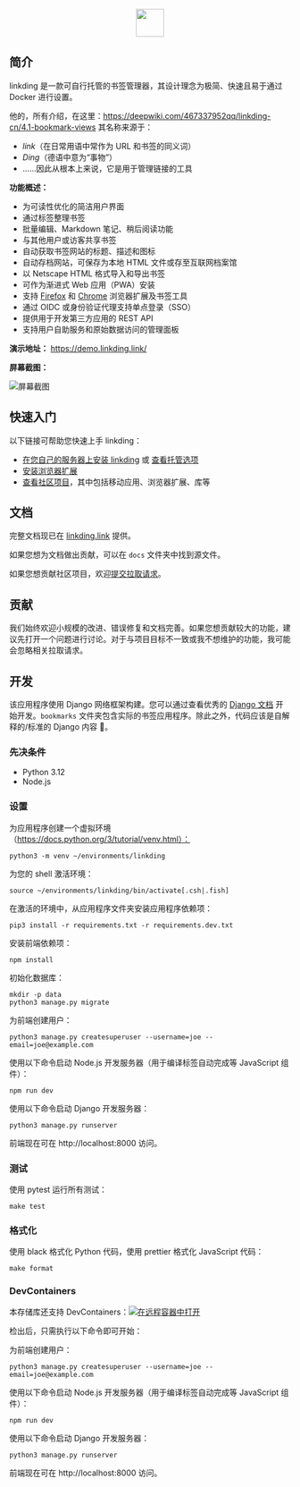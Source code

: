 
<div align="center">
    <br>
    <a href="https://github.com/sissbruecker/linkding">
        <img src="assets/header.svg" height="50">
    </a>
    <br>
</div>

## 简介

linkding 是一款可自行托管的书签管理器，其设计理念为极简、快速且易于通过 Docker 进行设置。

他的，所有介绍，在这里：https://deepwiki.com/467337952qq/linkding-cn/4.1-bookmark-views
其名称来源于：
- *link*（在日常用语中常作为 URL 和书签的同义词）
- *Ding*（德语中意为“事物”）
- ……因此从根本上来说，它是用于管理链接的工具

**功能概述：**
- 为可读性优化的简洁用户界面
- 通过标签整理书签
- 批量编辑、Markdown 笔记、稍后阅读功能
- 与其他用户或访客共享书签
- 自动获取书签网站的标题、描述和图标
- 自动存档网站，可保存为本地 HTML 文件或存至互联网档案馆
- 以 Netscape HTML 格式导入和导出书签
- 可作为渐进式 Web 应用（PWA）安装
- 支持 [Firefox](https://addons.mozilla.org/firefox/addon/linkding-extension/) 和 [Chrome](https://chrome.google.com/webstore/detail/linkding-extension/beakmhbijpdhipnjhnclmhgjlddhidpe) 浏览器扩展及书签工具
- 通过 OIDC 或身份验证代理支持单点登录（SSO）
- 提供用于开发第三方应用的 REST API
- 支持用户自助服务和原始数据访问的管理面板

**演示地址：** https://demo.linkding.link/

**屏幕截图：**

![屏幕截图](/docs/public/linkding-screenshot.png?raw=true "屏幕截图")

## 快速入门

以下链接可帮助您快速上手 linkding：
- [在您自己的服务器上安装 linkding](https://linkding.link/installation) 或 [查看托管选项](https://linkding.link/managed-hosting)
- [安装浏览器扩展](https://linkding.link/browser-extension)
- [查看社区项目](https://linkding.link/community)，其中包括移动应用、浏览器扩展、库等

## 文档

完整文档现已在 [linkding.link](https://linkding.link/) 提供。

如果您想为文档做出贡献，可以在 `docs` 文件夹中找到源文件。

如果您想贡献社区项目，欢迎[提交拉取请求](https://github.com/sissbruecker/linkding/edit/master/docs/src/content/docs/community.md)。

## 贡献

我们始终欢迎小规模的改进、错误修复和文档完善。如果您想贡献较大的功能，建议先打开一个问题进行讨论。对于与项目目标不一致或我不想维护的功能，我可能会忽略相关拉取请求。

## 开发

该应用程序使用 Django 网络框架构建。您可以通过查看优秀的 [Django 文档](https://docs.djangoproject.com/en/4.1/) 开始开发。`bookmarks` 文件夹包含实际的书签应用程序。除此之外，代码应该是自解释的/标准的 Django 内容 🙂。

### 先决条件
- Python 3.12
- Node.js

### 设置

为应用程序创建一个虚拟环境（https://docs.python.org/3/tutorial/venv.html）：
```
python3 -m venv ~/environments/linkding
```
为您的 shell 激活环境：
```
source ~/environments/linkding/bin/activate[.csh|.fish]
```
在激活的环境中，从应用程序文件夹安装应用程序依赖项：
```
pip3 install -r requirements.txt -r requirements.dev.txt
```
安装前端依赖项：
```
npm install
```
初始化数据库：
```
mkdir -p data
python3 manage.py migrate
```
为前端创建用户：
```
python3 manage.py createsuperuser --username=joe --email=joe@example.com
```
使用以下命令启动 Node.js 开发服务器（用于编译标签自动完成等 JavaScript 组件）：
```
npm run dev
```
使用以下命令启动 Django 开发服务器：
```
python3 manage.py runserver
```
前端现在可在 http://localhost:8000 访问。

### 测试

使用 pytest 运行所有测试：
```
make test
```

### 格式化

使用 black 格式化 Python 代码，使用 prettier 格式化 JavaScript 代码：
```
make format
```

### DevContainers

本存储库还支持 DevContainers：[![在远程容器中打开](https://img.shields.io/static/v1?label=Remote%20-%20Containers&message=Open&color=blue&logo=visualstudiocode)](https://vscode.dev/redirect?url=vscode://ms-vscode-remote.remote-containers/cloneInVolume?url=https://github.com/sissbruecker/linkding.git)

检出后，只需执行以下命令即可开始：

为前端创建用户：
```
python3 manage.py createsuperuser --username=joe --email=joe@example.com
```
使用以下命令启动 Node.js 开发服务器（用于编译标签自动完成等 JavaScript 组件）：
```
npm run dev
```
使用以下命令启动 Django 开发服务器：
```
python3 manage.py runserver
```
前端现在可在 http://localhost:8000 访问。
